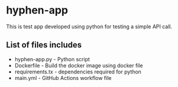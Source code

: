 # hyphen-app
This is test app developed using python for testing a simple API call. 

## List of files includes
- hyphen-app.py - Python script
- Dockerfile - Build the docker image using docker file
- requirements.tx - dependencies required for python
- main.yml - GitHub Actions workflow file

